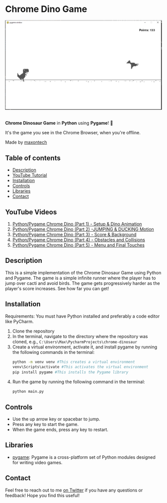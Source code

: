 # Chrome Dino Game

![Preview](/preview.png)
<br>
<br>

**Chrome Dinosaur Game** in **Python** using **Pygame**! 🦖

It's the game you see in the Chrome Browser, when you're offline. 

Made by [maxontech](https://twitter.com/max_on_tech)

## Table of contents

- [Description](#description)
- [YouTube Tutorial](#youtube-tutorial)
- [Installation](#installation)
- [Controls](#controls)
- [Libraries](#libraries)
- [Contact](#contact)

## YouTube Videos

1. [Python/Pygame Chrome Dino (Part 1) - Setup & Dino Animation](https://youtu.be/wnBGG7JLrkg?feature=shared)
2. [Python/Pygame Chrome Dino (Part 2) -JUMPING & DUCKING Motion](https://youtu.be/aAkO8Pketkg?feature=shared)
3. [Python/Pygame Chrome Dino (Part 3) - Score & Background](https://youtu.be/KbKMqxVw8x0?feature=shared)
4. [Python/Pygame Chrome Dino (Part 4) - Obstacles and Collisions](https://youtu.be/LYvrb-1ntIE?feature=shared)
5. [Python/Pygame Chrome Dino (Part 5) - Menu and Final Touches](https://youtu.be/xQ5UCzFKR58?feature=shared)

## Description

This is a simple implementation of the Chrome Dinosaur Game using Python and Pygame. The game is a simple infinite runner where the player has to jump over cacti and avoid birds. 
The game gets progressively harder as the player's score increases. See how far you can get!

## Installation
Requirements: You must have Python installed and preferably a code editor like PyCharm.

1. Clone the repository 
2. In the terminal, navigate to the directory where the repository was cloned, e.g., `C:\Users\Max\PycharmProjects\chrome-dinosaur`
3. Create a virtual environment, activate it, and install pygame by running the following commands in the terminal:
    ```bash
    python -m venv venv #This creates a virtual environment
    venv\Scripts\activate #This activates the virtual environment
    pip install pygame #This installs the Pygame library
    ```
4. Run the game by running the following command in the terminal:
    ```bash
    python main.py
    ```

## Controls
- Use the up arrow key or spacebar to jump.
- Press any key to start the game.
- When the game ends, press any key to restart.

## Libraries

- [pygame](https://www.pygame.org/news): Pygame is a cross-platform set of Python modules designed for writing video games.

## Contact

Feel free to reach out to me [on Twitter](https://twitter.com/max_on_tech) if you have any questions or feedback! Hope you find this useful!